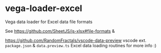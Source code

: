 # vega-loader-excel
Vega data loader for Excel data file formats

See https://github.com/SheetJS/js-xlsx#file-formats &

https://github.com/RandomFractals/vscode-data-preview vscode ext. 
`package.json` & `data.preview.ts` 
Excel data loading routines for more info :)
